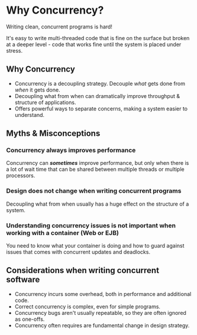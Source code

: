 # Why Concurrency?

Writing clean, concurrent programs is hard!

It's easy to write multi-threaded code that is fine on the surface but broken at a deeper level - code that works fine until the system is placed under stress.

## Why Concurrency

* Concurrency is a decoupling strategy. Decouple _what_ gets done from _when_ it gets done.
* Decoupling what from when can dramatically improve throughput & structure of applications.
* Offers powerful ways to separate concerns, making a system easier to understand.

## Myths & Misconceptions

### Concurrency always improves performance

Concurrency can _**sometimes**_ improve performance, but only when there is a lot of wait time that can be shared between multiple threads or multiple processors.

### Design does not change when writing concurrent programs

Decoupling what from when usually has a huge effect on the structure of a system.

### Understanding concurrency issues is not important when working with a container (Web or EJB)

You need to know what your container is doing and how to guard against issues that comes with concurrent updates and deadlocks.

## Considerations when writing concurrent software

* Concurrency incurs some overhead, both in performance and additional code.
* Correct concurrency is complex, even for simple programs.
* Concurrency bugs aren't usually repeatable, so they are often ignored as one-offs.
* Concurrency often requires are fundamental change in design strategy.
